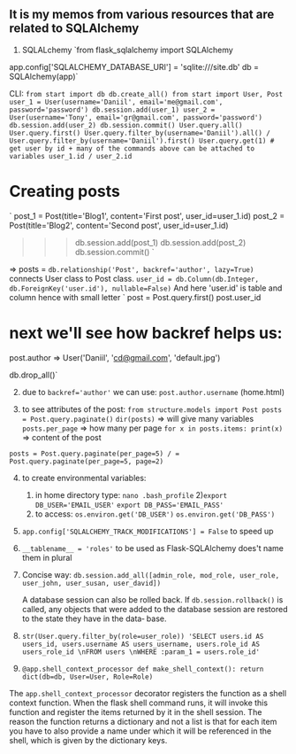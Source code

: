 <h2> It is my memos from various resources that are related to SQLAlchemy</h2>

1. SQLALchemy
`from flask_sqlalchemy import SQLAlchemy

app.config['SQLALCHEMY_DATABASE_URI'] = 'sqlite:///site.db'
db = SQLAlchemy(app)`

CLI:
`
from start import db
db.create_all()
from start import User, Post
user_1 = User(username='Daniil', email='me@gmail.com', password='password')
db.session.add(user_1)
user_2 = User(username='Tony', email='gr@gmail.com', password='password')
db.session.add(user_2)
db.session.commit()
User.query.all()
User.query.first()
User.query.filter_by(username='Daniil').all() / User.query.filter_by(username='Daniil').first()
User.query.get(1) # get user by id + many of the commands above can be attached to variables
user_1.id / user_2.id
`

# Creating posts
`
post_1 = Post(title='Blog1', content='First post', user_id=user_1.id)
post_2 = Post(title='Blog2', content='Second post', user_id=user_1.id)
>>> db.session.add(post_1)
>>> db.session.add(post_2)
>>> db.session.commit()
`

=> posts = `db.relationship('Post', backref='author', lazy=True)` connects User class
	to Post class. `user_id = db.Column(db.Integer, db.ForeignKey('user.id'), nullable=False)`
	And here 'user.id' is table and column hence with small letter
`
post = Post.query.first()
post.user_id
# next we'll see how backref helps us:
post.author => User('Daniil', 'cd@gmail.com', 'default.jpg')

db.drop_all()`

2. due to `backref='author'` we can use: `post.author.username` (home.html)

3. to see attributes of the post: 
	`from structure.models import Post
	posts = Post.query.paginate()`
	`dir(posts)` => will give many variables
	`posts.per_page` => how many per page
	`for x in posts.items:
		print(x)` => content of the post

`posts = Post.query.paginate(per_page=5) / = Post.query.paginate(per_page=5, page=2)`

4. to create environmental variables:

	1) in home directory type: `nano .bash_profile`
	2)`export DB_USER='EMAIL_USER'`
	  `export DB_PASS='EMAIL_PASS'`
	3) to access:
	   `os.environ.get('DB_USER')`
	   `os.environ.get('DB_PASS')`

5. `app.config['SQLALCHEMY_TRACK_MODIFICATIONS'] = False` to speed up

6. `__tablename__ = 'roles'` to be used as Flask-SQLAlchemy does't name them in plural

7. Concise way: 
	`db.session.add_all([admin_role, mod_role, user_role, user_john, user_susan, user_david])`

	 A database session can also be rolled back. If `db.session.rollback()` is called, any objects that were added to the database session are restored to the state they have in the data‐ base.

8. `str(User.query.filter_by(role=user_role))
	'SELECT users.id AS users_id, users.username AS users_username, users.role_id AS users_role_id \nFROM users \nWHERE :param_1 = users.role_id'`

9.	`@app.shell_context_processor
	def make_shell_context():
		return dict(db=db, User=User, Role=Role)`

The `app.shell_context_processor` decorator registers the function as a shell context function. When the flask shell command runs, it will invoke this function and register the items returned by it in the shell session. The reason the function returns a dictionary and not a list is that for each item you have to also provide a name under which it will be referenced in the shell, which is given by the dictionary keys.
